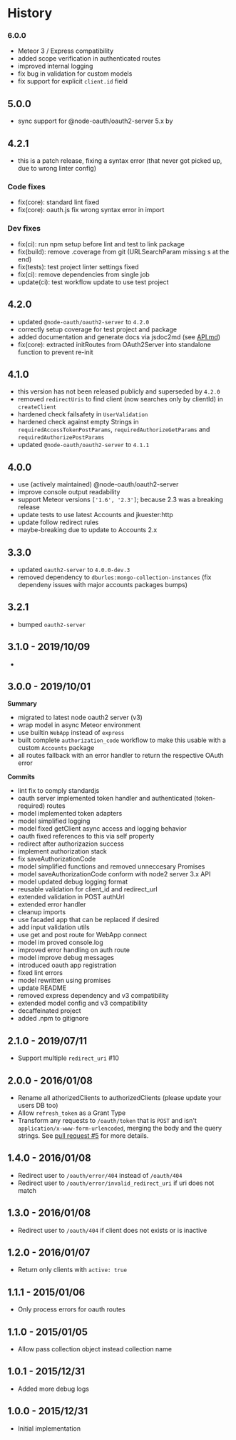 # History

### 6.0.0
- Meteor 3 / Express compatibility
- added scope verification in authenticated routes
- improved internal logging
- fix bug in validation for custom models
- fix support for explicit `client.id` field

## 5.0.0
- sync support for @node-oauth/oauth2-server 5.x by

## 4.2.1
- this is a patch release, fixing a syntax error 
  (that never got picked up, due to wrong linter config)
  
### Code fixes

- fix(core): standard lint fixed
- fix(core): oauth.js fix wrong syntax error in import
  
### Dev fixes
  
- fix(ci): run npm setup before lint and test to link package
- fix(build): remove .coverage from git 
  (URLSearchParam missing s at the end)
- fix(tests): test project linter settings fixed
- fix(ci): remove dependencies from single job
- update(ci): test workflow update to use test project


## 4.2.0
- updated `@node-oauth/oauth2-server` to `4.2.0`
- correctly setup coverage for test project and package
- added documentation and generate docs via jsdoc2md (see [API.md](./API.md))
- fix(core): extracted initRoutes from OAuth2Server into standalone function to
  prevent re-init

## 4.1.0
- this version has not been released publicly and superseded by `4.2.0`
- removed `redirectUris` to find client (now searches only by clientId) in
  `createClient`
- hardened check failsafety in `UserValidation`
- hardened check against empty Strings in `requiredAccessTokenPostParams`,
  `requiredAuthorizeGetParams` and `requiredAuthorizePostParams`
- updated `@node-oauth/oauth2-server` to `4.1.1`

## 4.0.0
- use (actively maintained) @node-oauth/oauth2-server
- improve console output readability
- support Meteor versions `['1.6', '2.3']`; because 2.3 was a breaking release
- update tests to use latest Accounts and jkuester:http
- update follow redirect rules
- maybe-breaking due to update to Accounts 2.x

## 3.3.0

- updated `oauth2-server` to `4.0.0-dev.3`
- removed dependency to `dburles:mongo-collection-instances` (fix dependeny 
  issues with major accounts packages bumps)

## 3.2.1

- bumped `oauth2-server`

## 3.1.0 - 2019/10/09

- 

## 3.0.0 - 2019/10/01

**Summary**

- migrated to latest node oauth2 server (v3)
- wrap model in async Meteor environment
- use builtin `WebApp` instead of `express`
- built complete `authorization_code` workflow to make this usable with a custom `Accounts` package
- all routes fallback with an error handler to return the respective OAuth error 

**Commits**

- lint fix to comply standardjs
- oauth server implemented token handler and authenticated (token-required) routes
- model implemented token adapters
- model simplified logging
- model fixed getClient async access and logging behavior
- oauth fixed references to this via self property
- redirect after authorizazion success
- implement authorization stack
- fix saveAuthorizationCode
- model simplified functions and removed unneccesary Promises
- model saveAuthorizationCode conform with node2 server 3.x API
- model updated debug logging format
- reusable validation for client_id and redirect_url
- extended validation in POST authUrl
- extended error handler
- cleanup imports
- use facaded app that can be replaced if desired
- add input validation utils
- use get and post route for WebApp connect
- model im proved console.log
- improved error handling on auth route
- model improve debug messages
- introduced oauth app registration
- fixed lint errors
- model rewritten using promises
- update README
- removed express dependency and v3 compatibility
- extended model config and v3 compatibility
- decaffeinated project
- added .npm to gitignore


## 2.1.0 - 2019/07/11

- Support multiple `redirect_uri` #10

## 2.0.0 - 2016/01/08

- Rename all athorizedClients to authorizedClients (please update your users DB too)
- Allow `refresh_token` as a Grant Type
- Transform any requests to `/oauth/token` that is `POST` and isn't `application/x-www-form-urlencoded`, merging the body and the query strings. See [pull request #5](https://github.com/RocketChat/rocketchat-oauth2-server/pull/5) for more details.

## 1.4.0 - 2016/01/08

- Redirect user to `/oauth/error/404` instead of `/oauth/404`
- Redirect user to `/oauth/error/invalid_redirect_uri` if uri does not match

## 1.3.0 - 2016/01/08

- Redirect user to `/oauth/404` if client does not exists or is inactive

## 1.2.0 - 2016/01/07

- Return only clients with `active: true`

## 1.1.1 - 2015/01/06

- Only process errors for oauth routes

## 1.1.0 - 2015/01/05

- Allow pass collection object instead collection name

## 1.0.1 - 2015/12/31

- Added more debug logs

## 1.0.0 - 2015/12/31

- Initial implementation
